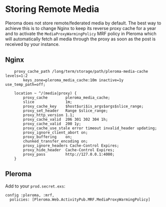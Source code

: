 # Storing Remote Media

Pleroma does not store remote/federated media by default. The best way to achieve this is to change Nginx to keep its reverse proxy cache
for a year and to activate the `MediaProxyWarmingPolicy` MRF policy in Pleroma which will automatically fetch all media through the proxy
as soon as the post is received by your instance.

## Nginx

```
    proxy_cache_path /long/term/storage/path/pleroma-media-cache levels=1:2
        keys_zone=pleroma_media_cache:10m inactive=1y use_temp_path=off;

    location ~ ^/(media|proxy) {
        proxy_cache        pleroma_media_cache;
        slice              1m;
        proxy_cache_key    $host$uri$is_args$args$slice_range;
        proxy_set_header   Range $slice_range;
        proxy_http_version 1.1;
        proxy_cache_valid  206 301 302 304 1h;
        proxy_cache_valid  200 1y;
        proxy_cache_use_stale error timeout invalid_header updating;
        proxy_ignore_client_abort on;
        proxy_buffering    on;
        chunked_transfer_encoding on;
        proxy_ignore_headers Cache-Control Expires;
        proxy_hide_header  Cache-Control Expires;
        proxy_pass         http://127.0.0.1:4000;
    }
```

## Pleroma

Add to your `prod.secret.exs`:

```
config :pleroma, :mrf,
  policies: [Pleroma.Web.ActivityPub.MRF.MediaProxyWarmingPolicy]
```
